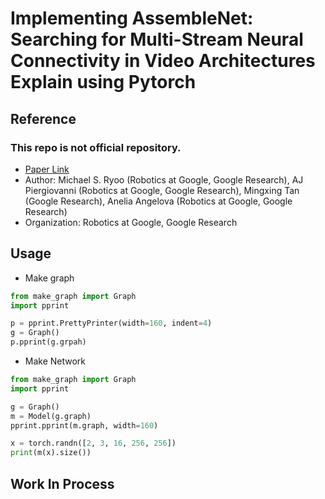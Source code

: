 # Implementing AssembleNet: Searching for Multi-Stream Neural Connectivity in Video Architectures Explain using Pytorch

## Reference
  ### This repo is not official repository.
  - [Paper Link](https://arxiv.org/abs/1905.13209)
  - Author: Michael S. Ryoo (Robotics at Google, Google Research), AJ Piergiovanni (Robotics at Google, Google Research), Mingxing Tan (Google Research), Anelia Angelova (Robotics at Google, Google Research)
  - Organization: Robotics at Google, Google Research
  
## Usage
  - Make graph
  ```python
  from make_graph import Graph
  import pprint

  p = pprint.PrettyPrinter(width=160, indent=4)
  g = Graph()
  p.pprint(g.grpah)
  ```
  - Make Network
  ```python
  from make_graph import Graph
  import pprint

  g = Graph()
  m = Model(g.graph)
  pprint.pprint(m.graph, width=160)

  x = torch.randn([2, 3, 16, 256, 256])
  print(m(x).size())

  ```
## Work In Process
